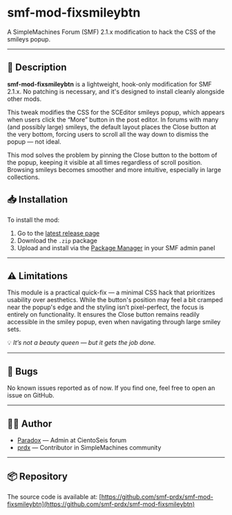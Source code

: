 # smf-mod-fixsmileybtn

A SimpleMachines Forum (SMF) 2.1.x modification to hack the CSS of the smileys popup.

---

## 📌 Description

**smf-mod-fixsmileybtn** is a lightweight, hook-only modification for SMF 2.1.x. No patching is necessary, and it's designed to install cleanly alongside other mods.

This tweak modifies the CSS for the SCEditor smileys popup, which appears when users click the “More” button in the post editor. In forums with many (and possibly large) smileys, the default layout places the Close button at the very bottom, forcing users to scroll all the way down to dismiss the popup — not ideal.

This mod solves the problem by pinning the Close button to the bottom of the popup, keeping it visible at all times regardless of scroll position. Browsing smileys becomes smoother and more intuitive, especially in large collections.

## 📥 Installation

To install the mod:

1. Go to the [latest release page](https://github.com/smf-prdx/smf-mod-fixsmileybtn/releases)
2. Download the `.zip` package
3. Upload and install via the [Package Manager](https://wiki.simplemachines.org/smf/SMF2.1:Package_manager) in your SMF admin panel

---

## ⚠️ Limitations

This module is a practical quick-fix — a minimal CSS hack that prioritizes usability over aesthetics. While the button's position may feel a bit cramped near the popup's edge and the styling isn’t pixel-perfect, the focus is entirely on functionality. It ensures the Close button remains readily accessible in the smiley popup, even when navigating through large smiley sets.

💡 _It’s not a beauty queen — but it gets the job done._

---

## 🐞 Bugs

No known issues reported as of now. If you find one, feel free to open an issue on GitHub.

---

## 🧑‍💻 Author

- [Paradox](https://cientoseis.es/index.php?action=profile;area=summary;u=375) — Admin at CientoSeis forum
- [prdx](https://www.simplemachines.org/community/index.php?action=profile;area=summary;u=674744) — Contributor in SimpleMachines community

---

## 📦 Repository

The source code is available at:
[https://github.com/smf-prdx/smf-mod-fixsmileybtn](https://github.com/smf-prdx/smf-mod-fixsmileybtn)
